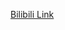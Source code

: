 [Bilibili Link](https://www.bilibili.com/video/BV1YsqSY8EiW?spm_id_from=333.788.recommend_more_video.0&vd_source=c801aa3fac0e6e97b0df71f74a8b25bd)